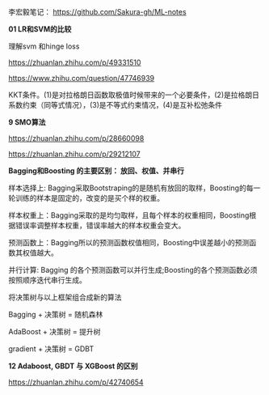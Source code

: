 
李宏毅笔记： https://github.com/Sakura-gh/ML-notes


**01 LR和SVM的比较**

理解svm 和hinge loss 

https://zhuanlan.zhihu.com/p/49331510

https://www.zhihu.com/question/47746939


KKT条件。(1)是对拉格朗日函数取极值时候带来的一个必要条件，(2)是拉格朗日系数约束（同等式情况），(3)是不等式约束情况，(4)是互补松弛条件

**9  SMO算法**

https://zhuanlan.zhihu.com/p/28660098

https://zhuanlan.zhihu.com/p/29212107

**Bagging和Boosting 的主要区别： 放回、权值、并串行**

样本选择上: Bagging采取Bootstraping的是随机有放回的取样，Boosting的每一轮训练的样本是固定的，改变的是买个样的权重。

样本权重上：Bagging采取的是均匀取样，且每个样本的权重相同，Boosting根据错误率调整样本权重，错误率越大的样本权重会变大。

预测函数上：Bagging所以的预测函数权值相同，Boosting中误差越小的预测函数其权值越大。

并行计算: Bagging 的各个预测函数可以并行生成;Boosting的各个预测函数必须按照顺序迭代串行生成。

将决策树与以上框架组合成新的算法

Bagging + 决策树 = 随机森林

AdaBoost + 决策树 = 提升树

gradient + 决策树 = GDBT

**12  Adaboost, GBDT 与 XGBoost 的区别**

https://zhuanlan.zhihu.com/p/42740654
